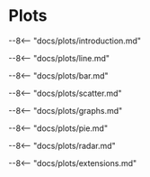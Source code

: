 # Plots

--8<-- "docs/plots/introduction.md"

--8<-- "docs/plots/line.md"

--8<-- "docs/plots/bar.md"

--8<-- "docs/plots/scatter.md"

--8<-- "docs/plots/graphs.md"

--8<-- "docs/plots/pie.md"

--8<-- "docs/plots/radar.md"

--8<-- "docs/plots/extensions.md"